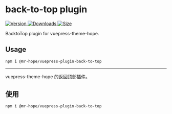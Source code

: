 # back-to-top plugin

[![Version](https://img.shields.io/npm/v/@mr-hope/vuepress-plugin-back-to-top.svg?style=flat-square&logo=npm) ![Downloads](https://img.shields.io/npm/dm/@mr-hope/vuepress-plugin-back-to-top.svg?style=flat-square&logo=npm) ![Size](https://img.shields.io/bundlephobia/min/@mr-hope/vuepress-plugin-back-to-top?style=flat-square&logo=npm)](https://www.npmjs.com/package/@mr-hope/vuepress-plugin-back-to-top)

BacktoTop plugin for vuepress-theme-hope.

## Usage

```bash
npm i @mr-hope/vuepress-plugin-back-to-top
```

---

vuepress-theme-hope 的返回顶部插件。

## 使用

```bash
npm i @mr-hope/vuepress-plugin-back-to-top
```
